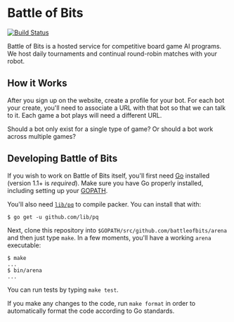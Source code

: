 # Battle of Bits

[![Build Status](https://travis-ci.org/battleofbits/arena.png?branch=master)](https://travis-ci.org/battleofbits/arena)

Battle of Bits is a hosted service for competitive board game AI programs. We
host daily tournaments and continual round-robin matches with your robot.

## How it Works

After you sign up on the website, create a profile for your bot. For each bot
your create, you'll need to associate a URL with that bot so that we can talk
to it. Each game a bot plays will need a different URL.

Should a bot only exist for a single type of game? Or should a bot work across
multiple games?


## Developing Battle of Bits

If you wish to work on Battle of Bits itself, you'll first need [Go](http://golang.org)
installed (version 1.1+ is _required_). Make sure you have Go properly
installed, including setting up your
[GOPATH](http://golang.org/doc/code.html#GOPATH).

You'll also need [`lib/pq`](https://github.com/lib/pq)
to compile packer. You can install that with:

```
$ go get -u github.com/lib/pq
```

Next, clone this repository into `$GOPATH/src/github.com/battleofbits/arena` and
then just type `make`. In a few moments, you'll have a working `arena` executable:

```
$ make
...
$ bin/arena
...
```

You can run tests by typing `make test`.

If you make any changes to the code, run `make format` in order to
automatically format the code according to Go standards.
